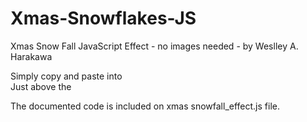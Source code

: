 # Xmas-Snowflakes-JS
Xmas Snow Fall JavaScript Effect - no images needed - by Weslley A. Harakawa

Simply copy and paste into <BODY>  
Just above the </BODY>

The documented code is included on xmas snowfall_effect.js file.

